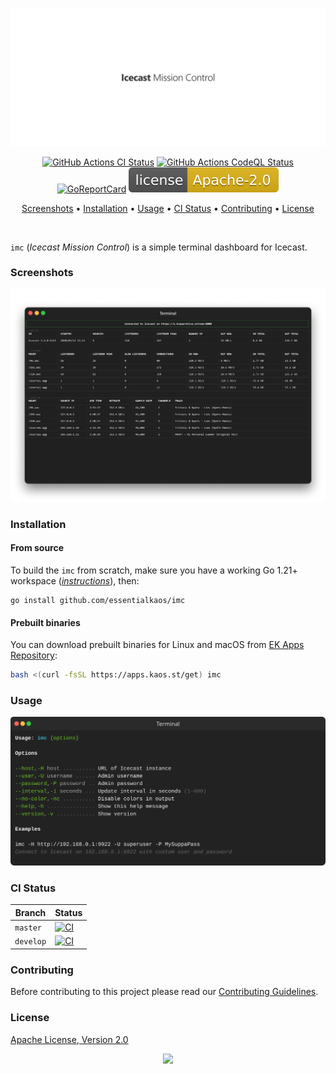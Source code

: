 <p align="center"><a href="#readme"><img src=".github/images/card.svg"/></a></p>

<p align="center">
  <a href="https://kaos.sh/w/imc/ci"><img src="https://kaos.sh/w/imc/ci.svg" alt="GitHub Actions CI Status" /></a>
  <a href="https://kaos.sh/w/imc/codeql"><img src="https://kaos.sh/w/imc/codeql.svg" alt="GitHub Actions CodeQL Status" /></a>
  <a href="https://kaos.sh/r/imc"><img src="https://kaos.sh/r/imc.svg" alt="GoReportCard" /></a>
  <a href="#license"><img src=".github/images/license.svg"/></a>
</p>

<p align="center"><a href="#screenshots">Screenshots</a> • <a href="#installation">Installation</a> • <a href="#usage">Usage</a> • <a href="#ci-status">CI Status</a> • <a href="#contributing">Contributing</a> • <a href="#license">License</a></p>

<br/>

`imc` (_Icecast Mission Control_) is a simple terminal dashboard for Icecast.

### Screenshots

<p align="center"><img src=".github/images/preview.png" alt="imc preview"></p>

### Installation

#### From source

To build the `imc` from scratch, make sure you have a working Go 1.21+ workspace (_[instructions](https://go.dev/doc/install)_), then:

```
go install github.com/essentialkaos/imc
```

#### Prebuilt binaries

You can download prebuilt binaries for Linux and macOS from [EK Apps Repository](https://apps.kaos.st/imc/latest):

```bash
bash <(curl -fsSL https://apps.kaos.st/get) imc
```

### Usage

<p align="center"><img src=".github/images/usage.svg"/></p>

### CI Status

| Branch | Status |
|--------|--------|
| `master` | [![CI](https://kaos.sh/w/imc/ci.svg?branch=master)](https://kaos.sh/w/imc/ci?query=branch:master) |
| `develop` | [![CI](https://kaos.sh/w/imc/ci.svg?branch=develop)](https://kaos.sh/w/imc/ci?query=branch:develop) |

### Contributing

Before contributing to this project please read our [Contributing Guidelines](https://github.com/essentialkaos/contributing-guidelines#contributing-guidelines).

### License

[Apache License, Version 2.0](https://www.apache.org/licenses/LICENSE-2.0)

<p align="center"><a href="https://essentialkaos.com"><img src="https://gh.kaos.st/ekgh.svg"/></a></p>
